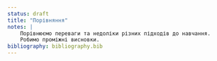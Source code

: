 ```yaml
---
status: draft
title: "Порівняння"
notes: |
    Порівнюємо переваги та недоліки різних підходів до навчання.
    Робимо проміжні висновки.
bibliography: bibliography.bib
---
```

